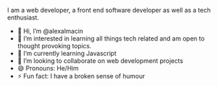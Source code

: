 I am a web developer, a front end software developer as well as a tech enthusiast.

- 👋 Hi, I’m @alexalmacin
- 👀 I’m interested in learning all things tech related and am open to thought provoking topics.
- 🌱 I’m currently learning Javascript
- 💞️ I’m looking to collaborate on web development projects
- 😄 Pronouns: He/Him
- ⚡ Fun fact: I have a broken sense of humour

<!---
alexalmacin/alexalmacin is a ✨ special ✨ repository because its `README.md` (this file) appears on your GitHub profile.
You can click the Preview link to take a look at your changes.
--->
